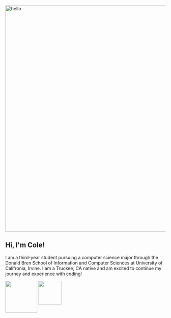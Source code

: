 <img width="710" alt="hello" src="https://github.com/colet0227/colet0227/assets/10394057/b2215b8a-b75d-4710-bb20-4def2946182d">

## Hi, I'm Cole!
I am a third-year student pursuing a computer science major through the Donald Bren School of Information and Computer Sciences at University of Califronia, Irvine. I am a Truckee, CA native and am excited to continue my journey and experience with coding!



<a href="https://www.linkedin.com/in/cole-thompson-991682251/"><img align="left" src="https://img.shields.io/badge/LinkedIn-0077B5?style=for-the-badge&logo=linkedin&logoColor=white" width="100px"/></a>
<a href="mailto:colet0227@gmail.com"><img align="left" src="https://img.shields.io/badge/Gmail-D14836?style=for-the-badge&logo=gmail&logoColor=white" width="74px"/></a>
